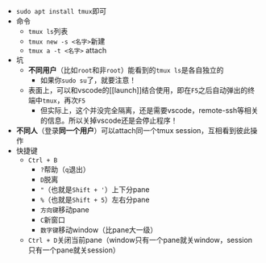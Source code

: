 - `sudo apt install tmux`即可
- 命令
  - `tmux ls`列表
  - `tmux new -s <名字>`新建
  - `tmux a -t <名字>` attach
- 坑
  - **不同用户**（比如`root`和非`root`）能看到的`tmux ls`是各自独立的
    - 如果你`sudo su`了，就要注意！
  - 表面上，可以和vscode的[[launch]]结合使用，即在`F5`之后自动弹出的终端中`tmux`，再次`F5`
    - 但实际上，这个并没完全隔离，还是需要vscode，remote-ssh等相关的信息。所以关掉vscode还是会停止程序！
- **不同人**（登录**同一个用户**）可以attach同一个tmux session，互相看到彼此操作
- 快捷键
  - `Ctrl + B`
    - `?`帮助（`q`退出）
    - `D`脱离
    - `"`（也就是`Shift + '`）上下分pane
    - `%`（也就是`Shift + 5`）左右分pane
    - `方向键`移动pane
    - `C`新窗口
    - `数字键`移动window（比pane大一级）
  - `Ctrl + D`关闭当前pane（window只有一个pane就关window，session只有一个pane就关session）